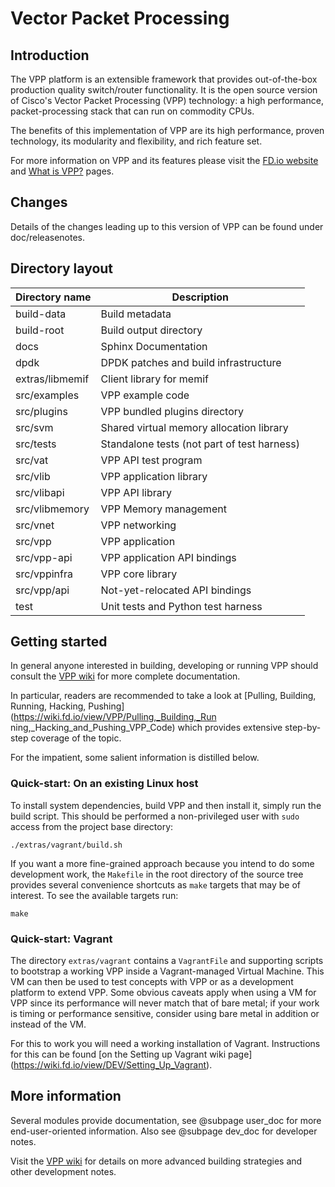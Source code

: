 Vector Packet Processing
========================


## Introduction

The VPP platform is an extensible framework that provides out-of-the-box
production quality switch/router functionality. It is the open source version
of Cisco's Vector Packet Processing (VPP) technology: a high performance,
packet-processing stack that can run on commodity CPUs.

The benefits of this implementation of VPP are its high performance, proven
technology, its modularity and flexibility, and rich feature set.

For more information on VPP and its features please visit the
[FD.io website](http://fd.io/) and
[What is VPP?](https://wiki.fd.io/view/VPP/What_is_VPP%3F) pages.


## Changes

Details of the changes leading up to this version of VPP can be found under
doc/releasenotes.


## Directory layout

| Directory name         | Description                                 |
| ---------------------- | ------------------------------------------- |
| build-data             | Build metadata                              |
| build-root             | Build output directory                      |
| docs                   | Sphinx Documentation                        |
| dpdk                   | DPDK patches and build infrastructure       |
| extras/libmemif        | Client library for memif                    |
| src/examples           | VPP example code                            |
| src/plugins            | VPP bundled plugins directory               |
| src/svm                | Shared virtual memory allocation library    |
| src/tests              | Standalone tests (not part of test harness) |
| src/vat                | VPP API test program                        |
| src/vlib               | VPP application library                     |
| src/vlibapi            | VPP API library                             |
| src/vlibmemory         | VPP Memory management                       |
| src/vnet               | VPP networking                              |
| src/vpp                | VPP application                             |
| src/vpp-api            | VPP application API bindings                |
| src/vppinfra           | VPP core library                            |
| src/vpp/api            | Not-yet-relocated API bindings              |
| test                   | Unit tests and Python test harness          |

## Getting started

In general anyone interested in building, developing or running VPP should
consult the [VPP wiki](https://wiki.fd.io/view/VPP) for more complete
documentation.

In particular, readers are recommended to take a look at [Pulling, Building,
Running, Hacking, Pushing](https://wiki.fd.io/view/VPP/Pulling,_Building,_Run
ning,_Hacking_and_Pushing_VPP_Code) which provides extensive step-by-step
coverage of the topic.

For the impatient, some salient information is distilled below.


### Quick-start: On an existing Linux host

To install system dependencies, build VPP and then install it, simply run the
build script. This should be performed a non-privileged user with `sudo`
access from the project base directory:

    ./extras/vagrant/build.sh

If you want a more fine-grained approach because you intend to do some
development work, the `Makefile` in the root directory of the source tree
provides several convenience shortcuts as `make` targets that may be of
interest. To see the available targets run:

    make


### Quick-start: Vagrant

The directory `extras/vagrant` contains a `VagrantFile` and supporting
scripts to bootstrap a working VPP inside a Vagrant-managed Virtual Machine.
This VM can then be used to test concepts with VPP or as a development
platform to extend VPP. Some obvious caveats apply when using a VM for VPP
since its performance will never match that of bare metal; if your work is
timing or performance sensitive, consider using bare metal in addition or
instead of the VM.

For this to work you will need a working installation of Vagrant. Instructions
for this can be found [on the Setting up Vagrant wiki page]
(https://wiki.fd.io/view/DEV/Setting_Up_Vagrant).


## More information

Several modules provide documentation, see @subpage user_doc for more
end-user-oriented information. Also see @subpage dev_doc for developer notes.

Visit the [VPP wiki](https://wiki.fd.io/view/VPP) for details on more
advanced building strategies and other development notes.


